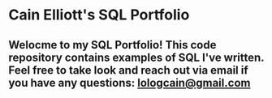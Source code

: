 # Cain Elliott's SQL Portfolio

## Welocme to my SQL Portfolio! This code repository contains examples of SQL I've written. Feel free to take look and reach out via email if you have any questions: lologcain@gmail.com
